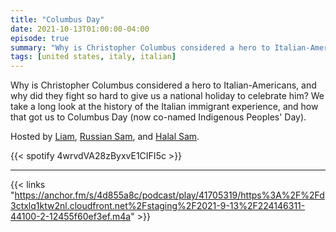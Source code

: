 ```yaml
---
title: "Columbus Day"
date: 2021-10-13T01:00:00-04:00
episode: true
summary: "Why is Christopher Columbus considered a hero to Italian-Americans, and why did they fight so hard to give us a national holiday to celebrate him?"
tags: [united states, italy, italian]
---
```


Why is Christopher Columbus considered a hero to Italian-Americans, and why did they fight so hard to give us a national holiday to celebrate him? We take a long look at the history of the Italian immigrant experience, and how that got us to Columbus Day (now co-named Indigenous Peoples' Day).

Hosted by [Liam](https://twitter.com/LegoRacers2), [Russian Sam](https://twitter.com/OverproducedPMC), and [Halal Sam](https://twitter.com/halaljew).

{{< spotify 4wrvdVA28zByxvE1CIFI5c >}}

---

{{< links "https://anchor.fm/s/4d855a8c/podcast/play/41705319/https%3A%2F%2Fd3ctxlq1ktw2nl.cloudfront.net%2Fstaging%2F2021-9-13%2F224146311-44100-2-12455f60ef3ef.m4a" >}}
